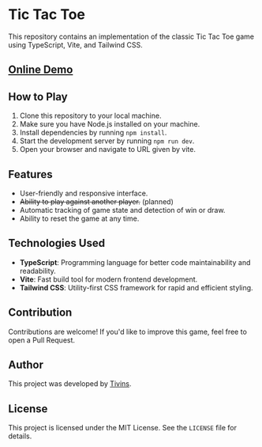 # Tic Tac Toe

This repository contains an implementation of the classic Tic Tac Toe game using TypeScript, Vite, and Tailwind CSS.

## [Online Demo](https://tivins.github.io/tic-tac-toe/dist/)

## How to Play

1. Clone this repository to your local machine.
2. Make sure you have Node.js installed on your machine.
3. Install dependencies by running `npm install`.
4. Start the development server by running `npm run dev`.
5. Open your browser and navigate to URL given by vite.

## Features

- User-friendly and responsive interface.
- ~~Ability to play against another player.~~ (planned)
- Automatic tracking of game state and detection of win or draw.
- Ability to reset the game at any time.

## Technologies Used

- **TypeScript**: Programming language for better code maintainability and readability.
- **Vite**: Fast build tool for modern frontend development.
- **Tailwind CSS**: Utility-first CSS framework for rapid and efficient styling.

## Contribution

Contributions are welcome! If you'd like to improve this game, feel free to open a Pull Request.

## Author

This project was developed by [Tivins](https://github.com/tivins).

## License

This project is licensed under the MIT License. See the `LICENSE` file for details.